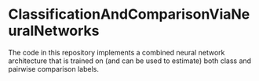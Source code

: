 # ClassificationAndComparisonViaNeuralNetworks
The code in this repository implements a combined neural network architecture that is trained on (and can be used to estimate) both class and pairwise comparison labels. 
